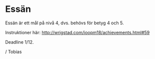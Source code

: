 # Essän

Essän är ett mål på nivå 4, dvs. behövs för betyg 4 och 5.

Instruktioner här: http://wrigstad.com/ioopm18/achievements.html#59

Deadline 1/12.

/ Tobias

